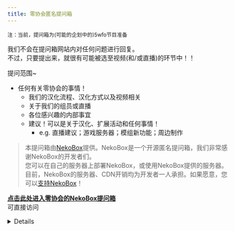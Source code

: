 ```yaml
---
title: 零协会匿名提问箱
---
```


<small>注：当前，提问箱为(可能的企划中的)5wfo节目准备</small>

我们不会在提问箱网站内对任何问题进行回复。  
不过，只要提出来，就很有可能被选至视频(和/或直播)的环节中！！

提问范围~
- 任何有关零协会的事情！
  - 我们的汉化流程、汉化方式以及视频相关
  - 关于我们的组员或直播
  - 各位感兴趣的内部事宜
  - 建议！可以是关于汉化、扩展活动和任何事情！
    - e.g. 直播建议；游戏服务器；模组新功能；周边制作

> 本提问箱由[NekoBox](https://github.com/NekoWheel/NekoBox)提供。NekoBox是一个开源匿名提问箱，我们非常感谢NekoBox的开发者们。  
> 您可以在自己的服务器上部署NekoBox，或使用NekoBox提供的服务器。  
> 目前，NekoBox的服务器、CDN开销均为开发者一人承担。如果愿意，您可以[支持NekoBox](https://box.n3ko.cc/sponsor)！

[**点击此处进入零协会的NekoBox提问箱**](https://box.n3ko.cc/_/zero_asso)  
可直接访问

<details>

p.s. NekoBox的[GitHub仓库](https://github.com/NekoWheel/NekoBox)在[NekoWheel组织](https://github.com/NekoWheel)名下。NekoWheel组织的简介是：Making Wheels with Love.  
用爱“造轮子”，我们非常喜欢。
</details>